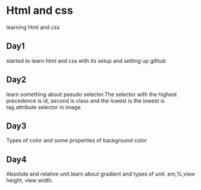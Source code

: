 # Html and css
learning html and css

## Day1
started to learn html and css with its setup and setting up github
## Day2
learn something about pseudo selector.The selector with the highest precedence is id, second is class and the lowest is the lowest is tag.attribute selector in image
## Day3
Types of color and some properties of background color
## Day4
Absolute and relative unit.learn about gradient and types of unit. em,%,view height, view width.


